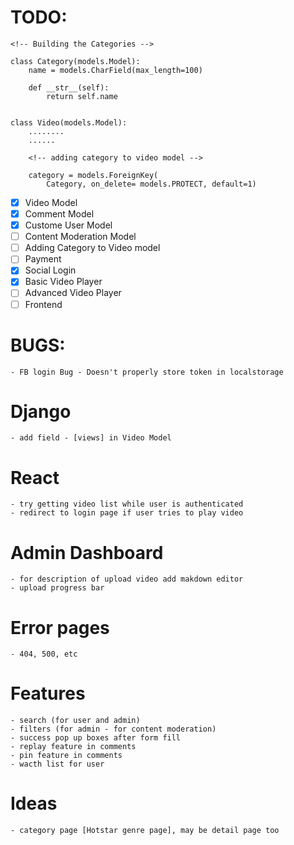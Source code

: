 # TODO:

```
<!-- Building the Categories -->

class Category(models.Model):
    name = models.CharField(max_length=100)

    def __str__(self):
        return self.name


class Video(models.Model):
    ........
    ......

    <!-- adding category to video model -->

    category = models.ForeignKey(
        Category, on_delete= models.PROTECT, default=1)
```
* [x] Video Model
* [x] Comment Model
* [x] Custome User Model
* [ ] Content Moderation Model 
* [ ] Adding Category to Video model
* [ ] Payment
* [x] Social Login
* [x] Basic Video Player
* [ ] Advanced Video Player
* [ ] Frontend

# BUGS:
	- FB login Bug - Doesn't properly store token in localstorage

# Django
    - add field - [views] in Video Model

# React
    - try getting video list while user is authenticated
    - redirect to login page if user tries to play video

# Admin Dashboard
    - for description of upload video add makdown editor 
    - upload progress bar 

# Error pages 
    - 404, 500, etc

# Features 
    - search (for user and admin)
    - filters (for admin - for content moderation)
    - success pop up boxes after form fill
    - replay feature in comments
    - pin feature in comments 
    - wacth list for user

# Ideas 
    - category page [Hotstar genre page], may be detail page too